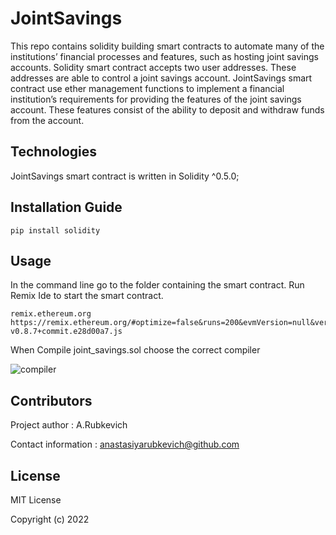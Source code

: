 # JointSavings 

This repo contains solidity building smart contracts to automate many of the institutions’ financial processes and features, such as hosting joint savings accounts. Solidity smart contract accepts two user addresses. These addresses are able to control a joint savings account. JointSavings smart contract use ether management functions to implement a financial institution’s requirements for providing the features of the joint savings account. These features consist of the ability to deposit and withdraw funds from the account.

## Technologies

JointSavings smart contract is written in Solidity ^0.5.0;

## Installation Guide

    pip install solidity

## Usage

In the command line go to the folder containing the smart contract. Run Remix Ide to start the smart contract.

    remix.ethereum.org
    https://remix.ethereum.org/#optimize=false&runs=200&evmVersion=null&version=soljson-v0.8.7+commit.e28d00a7.js

When Compile joint_savings.sol choose the correct compiler 


![compiler](https://user-images.githubusercontent.com/94565094/167933858-b28f6ede-9c73-4f6b-8641-38b17f37f607.png)

## Contributors

Project author : A.Rubkevich

Contact information : anastasiyarubkevich@github.com

## License

MIT License

Copyright (c) 2022
